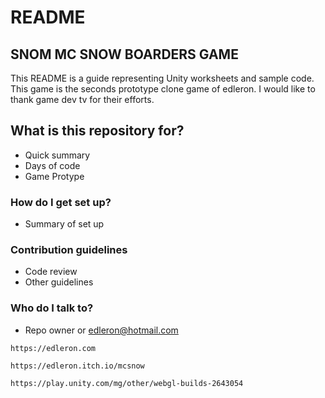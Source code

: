 # README

## SNOM MC SNOW BOARDERS GAME

This README is a guide representing Unity worksheets and sample code. This game is the seconds prototype clone game of edleron. I would like to thank game dev tv for their efforts.

## What is this repository for?

* Quick summary
* Days of code
* Game Protype

### How do I get set up?

* Summary of set up

### Contribution guidelines

* Code review
* Other guidelines

### Who do I talk to?

* Repo owner or edleron@hotmail.com

```
https://edleron.com
```

```
https://edleron.itch.io/mcsnow
```

```
https://play.unity.com/mg/other/webgl-builds-2643054
```
